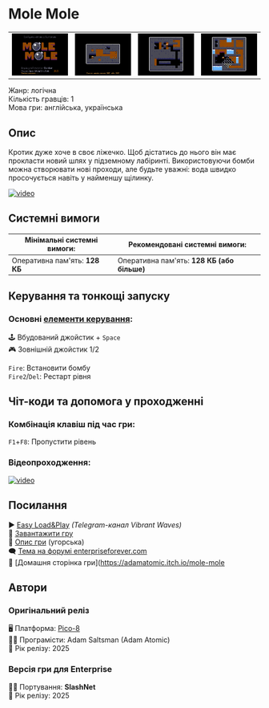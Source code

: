 # Mole Mole

| | | | |
| --- | --- | --- | --- |
|![screen1](screenshots/scrn_molemole_01.png)|![screen2](screenshots/scrn_molemole_02.png)|![screen3](screenshots/scrn_molemole_03.png)|![screen4](screenshots/scrn_molemole_04.png)|

Жанр: логічна  
Кількість гравців: 1  
Мова гри: англійська, українська  

## Опис

Кротик дуже хоче в своє ліжечко. Щоб дістатись до нього він має прокласти новий шлях у підземному лабіринті. Використовуючи бомби можна створювати нові проходи, але будьте уважні: вода швидко просочується навіть у найменшу щілинку.

[![video](https://img.youtube.com/vi/ANpnlPCR2Hs/0.jpg)](https://www.youtube.com/watch?v=ANpnlPCR2Hs)

## Системні вимоги

|Мінімальні системні вимоги:|Рекомендовані системні вимоги:|
|---------------------------|------------------------------|
|Оперативна пам'ять: **128 КБ**|Оперативна пам'ять: **128 КБ (або більше)**|  

## Керування та тонкощі запуску
### Основні [елементи керування](../controllers.md):
🕹 Вбудований джойстик + `Space`  
🎮 Зовнішній джойстик 1/2

`Fire`: Встановити бомбу  
`Fire2`/`Del`: Рестарт рівня  

## Чіт-коди та допомога у проходженні

### Комбінація клавіш під час гри:
`F1`+`F8`: Пропустити рівень

### Відеопроходження:
[![video](https://img.youtube.com/vi/Owtj3zwea3Q/0.jpg)](https://www.youtube.com/watch?v=Owtj3zwea3Q)

## Посилання

▶ [Easy Load&Play](https://t.me/EP128k_Load_n_Play/927) *(Telegram-канал Vibrant Waves)*  
💾 [Завантажити гру]()  
📃 [Опис гри]() (угорська)  
🗨 [Тема на форумі enterpriseforever.com](https://enterpriseforever.com/games/molemole/)  
🏡 [Домашня сторінка гри](https://adamatomic.itch.io/mole-mole

## Автори
### Оригінальний реліз
🖥 Платформа: [Pico-8](https://www.lexaloffle.com/bbs/?tid=148484)  
👨‍💻 Програмісти: Adam Saltsman (Adam Atomic)  
📅 Рік релізу: 2025  

### Версія гри для Enterprise
👨‍💻 Портування: **SlashNet**  
📅 Рік релізу: 2025